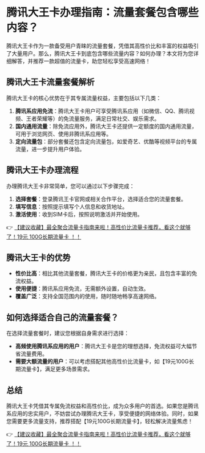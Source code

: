 # 腾讯大王卡办理指南：流量套餐包含哪些内容？

腾讯大王卡作为一款备受用户青睐的流量套餐，凭借其高性价比和丰富的权益吸引了大量用户。那么，腾讯大王卡到底包含哪些流量内容？如何办理？本文将为您详细解答，并推荐一款超值的流量卡，助您轻松享受高速网络！

## 腾讯大王卡流量套餐解析

腾讯大王卡的核心优势在于其专属流量权益，主要包括以下几类：

1. **腾讯系应用免流**：腾讯大王卡用户可享受腾讯系应用（如微信、QQ、腾讯视频、王者荣耀等）的免流量服务，满足日常社交、娱乐需求。
2. **国内通用流量**：除免流应用外，腾讯大王卡还提供一定额度的国内通用流量，可用于浏览网页、使用非腾讯系应用等。
3. **定向流量包**：部分套餐还包含定向流量包，如爱奇艺、优酷等视频平台的专属流量，进一步提升用户体验。

## 腾讯大王卡办理流程

办理腾讯大王卡非常简单，您可以通过以下步骤完成：

1. **选择套餐**：登录腾讯王卡官网或相关合作平台，选择适合您的流量套餐。
2. **填写信息**：按照提示填写个人信息和收货地址。
3. **激活使用**：收到SIM卡后，按照说明激活并开始使用。

👉 [【建议收藏】最全聚合流量卡指南来啦！高性价比流量卡推荐，看这个就够了！19元 100G长期流量卡 ！！](https://bit.ly/Liuliangka)

## 腾讯大王卡的优势

- **性价比高**：相比其他流量套餐，腾讯大王卡的价格更为亲民，且包含丰富的免流权益。
- **使用便捷**：腾讯系应用免流，无需额外设置，自动生效。
- **覆盖广泛**：支持全国范围内的使用，随时随地畅享高速网络。

## 如何选择适合自己的流量套餐？

在选择流量套餐时，建议您根据自身需求进行选择：

- **高频使用腾讯系应用的用户**：腾讯大王卡是您的理想选择，免流权益可大幅节省流量费用。
- **需要大额流量的用户**：可以考虑搭配其他高性价比流量卡，如【19元100G长期流量卡】，满足更多场景需求。

## 总结

腾讯大王卡凭借其专属免流权益和高性价比，成为众多用户的首选。如果您是腾讯系应用的忠实用户，不妨尝试办理腾讯大王卡，享受便捷的网络体验。同时，如果您需要更多流量支持，推荐搭配【19元100G长期流量卡】，轻松解决流量焦虑！

👉 [【建议收藏】最全聚合流量卡指南来啦！高性价比流量卡推荐，看这个就够了！19元 100G长期流量卡 ！！](https://bit.ly/Liuliangka)